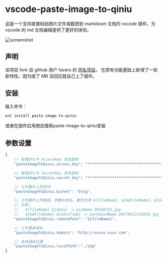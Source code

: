 # vscode-paste-image-to-qiniu

这是一个支持直接粘贴图片文件或截图到 markdown 文档的 vscode 插件，为 vscode 的 md 文档编辑提供了更好的体验。


![screenshot](./screenshot/screenshot.gif)

## 声明

该项目 fork 自 github 用户 favers 的 [同名项目](https://github.com/favers/vscode-qiniu-upload-image)。 在原有功能基础上新增了一些新特性。因为提了 MR 没回应就自己上了插件。


## 安装
输入命令：
```bash
ext install paste-image-to-qiniu
```
或者在插件应用商店搜索paste-image-to-qiniu安装

## 参数设置
```js
{
    // 有效的七牛 AccessKey 签名授权
    "pasteImageToQiniu.access_key": "*****************************************",

    // 有效的七牛 SecretKey 签名授权
    "pasteImageToQiniu.secret_key": "*****************************************",

    // 七牛图片上传空间
    "pasteImageToQiniu.bucket": "blog",

    // 七牛图片上传路径，参数化命名，暂时支持 ${fileName}、${mdFileName}、${date}、${dateTime}
    // 示例：
    //   ${fileName}-${date} -> picName-20160725.jpg
    //   ${mdFileName}-${dateTime} -> markdownName-20170412222810.jpg
    "pasteImageToQiniu.remotePath": "${fileName}",

    // 七牛图床域名
    "pasteImageToQiniu.domain": "http://xxxxx.xxxx.com",

    // 本地储存位置
    "pasteImageToQiniu.localPath":"./img"
}
```